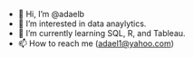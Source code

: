 - 👋 Hi, I’m @adaelb
- 👀 I’m interested in data anaylytics.
- 🌱 I’m currently learning SQL, R, and Tableau.
- 📫 How to reach me (adael1@yahoo.com)

<!---
adaelb/adaelb is a ✨ special ✨ repository because its `README.md` (this file) appears on your GitHub profile.
You can click the Preview link to take a look at your changes.
--->
